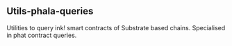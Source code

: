 <h2>Utils-phala-queries</h2>
<div></div>
Utilities to query ink! smart contracts of Substrate based chains.
Specialised in phat contract queries.
